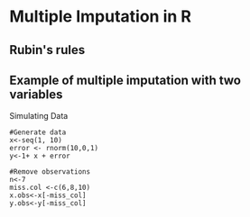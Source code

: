 # Multiple Imputation in R

## Rubin's rules

## Example of multiple imputation with two variables

Simulating Data
```
#Generate data
x<-seq(1, 10)
error <- rnorm(10,0,1)
y<-1+ x + error

#Remove observations
n<-7
miss.col <-c(6,8,10)
x.obs<-x[-miss_col]
y.obs<-y[-miss_col]
```
